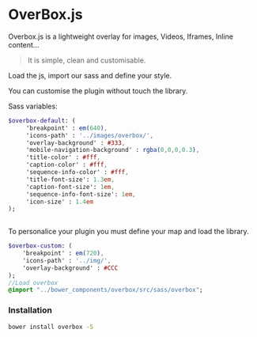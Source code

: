 # OverBox.js

Overbox.js is a lightweight overlay for images, Videos, Iframes, Inline content... 

> It is simple, clean and customisable.
 
Load the js, import our sass and define your style.

You can customise the plugin without touch the library.

Sass variables:

```sass
$overbox-default: (
     'breakpoint' : em(640),
     'icons-path' : '../images/overbox/',
     'overlay-background' : #333,
     'mobile-navigation-background' : rgba(0,0,0,0.3),
     'title-color' : #fff,
     'caption-color' : #fff,
     'sequence-info-color' : #fff,
     'title-font-size': 1.3em,
     'caption-font-size': 1em,
     'sequence-info-font-size': 1em,
     'icon-size' : 1.4em
);
 
```
 
To personalice your plugin you must define your map and load the library.


```sass
$overbox-custom: (
    'breakpoint' : em(720),
    'icons-path' : '../img/',
    'overlay-background' : #CCC
);
//Load overbox
@import "../bower_components/overbox/src/sass/overbox";
```

### Installation

```sh
bower install overbox -S
```